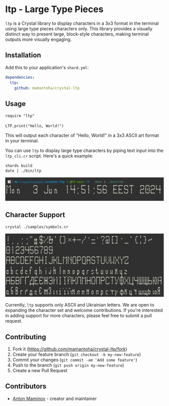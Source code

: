 # ltp - Large Type Pieces

`ltp` is a Crystal library to display characters in a 3x3 format in the terminal using large type pieces characters only.
This library provides a visually distinct way to present large, block-style characters, making terminal outputs more visually engaging.

## Installation

Add this to your application's `shard.yml`:

```yaml
dependencies:
  ltp:
    github: mamantoha/crystal-ltp
```

## Usage

```crystal
require "ltp"

LTP.print("Hello, World!")
```

This will output each character of "Hello, World!" in a 3x3 ASCII art format in your terminal.

You can use `ltp` to display large type characters by piping text input into the `ltp_cli.cr` script. Here's a quick example:

```
shards build
date | ./bin/ltp
```

![date](samples/date.png)

## Character Support

```
crystal ./samples/symbols.cr
```

![symbols](samples/screenshot.png)

Currently, `ltp` supports only ASCII and Ukrainian letters. We are open to expanding the character set and welcome contributions.
If you're interested in adding support for more characters, please feel free to submit a pull request.

## Contributing

1. Fork it (<https://github.com/mamantoha/crystal-ltp/fork>)
2. Create your feature branch (`git checkout -b my-new-feature`)
3. Commit your changes (`git commit -am 'Add some feature'`)
4. Push to the branch (`git push origin my-new-feature`)
5. Create a new Pull Request

## Contributors

- [Anton Maminov](https://github.com/mamantoha) - creator and maintainer

